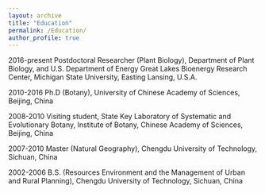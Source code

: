 ```yaml
---
layout: archive
title: "Education"
permalink: /Education/
author_profile: true
---
```


2016-present	Postdoctoral Researcher (Plant Biology), Department of Plant Biology, and U.S. Department of Energy Great Lakes Bioenergy Research Center, Michigan State University, Easting Lansing, U.S.A. 

2010-2016	Ph.D (Botany), University of Chinese Academy of Sciences, Beijing, China

2008-2010      Visiting student, State Key Laboratory of Systematic and Evolutionary Botany, Institute of Botany, Chinese Academy of Sciences, Beijing, China

2007-2010	Master (Natural Geography), Chengdu University of Technology, Sichuan, China

2002-2006	B.S. (Resources Environment and the Management of Urban and Rural Planning), Chengdu University of Technology, Sichuan, China
